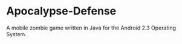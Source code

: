 Apocalypse-Defense
==================

A mobile zombie game written in Java for the Android 2.3 Operating System.

